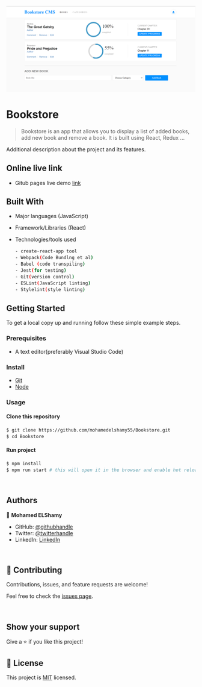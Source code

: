 ![screenshot](https://github.com/mohamedelshamy55/Bookstore/blob/develop/preview.png)

# Bookstore

> Bookstore is an app that allows you to display a list of added books, add new book and remove a book. It is built using React, Redux ...

Additional description about the project and its features.

## Online live link

- Gitub pages live demo [link](https://mohamedelshamy55.github.io/Bookstore/)

## Built With

- Major languages (JavaScript)
- Framework/Libraries (React)
- Technologies/tools used 
  
  ``` bash
  - create-react-app tool
  - Webpack(Code Bundlng et al)
  - Babel (code transpiling)
  - Jest(for testing)
  - Git(version control)
  - ESLint(JavaScript linting)
  - Stylelint(style linting)

  ```


## Getting Started

To get a local copy up and running follow these simple example steps.

### Prerequisites
 - A text editor(preferably Visual Studio Code)
### Install
  -  [Git](https://git-scm.com/downloads)
  -  [Node](https://nodejs.org/en/download/)
### Usage
#### Clone this repository

```bash
$ git clone https://github.com/mohamedelshamy55/Bookstore.git
$ cd Bookstore
```
#### Run project

```bash
$ npm install
$ npm run start # this will open it in the browser and enable hot reloading
```

  <br>

## Authors

👤 **Mohamed ELShamy**

- GitHub: [@githubhandle](https://github.com/mohamedelshamy55)
- Twitter: [@twitterhandle](https://mobile.twitter.com/moelshamy55)
- LinkedIn: [LinkedIn](https://www.linkedin.com/in/mohamed-elshamy85/)

<br>

## 🤝 Contributing

Contributions, issues, and feature requests are welcome!

Feel free to check the [issues page](https://github.com/mohamedelshamy55/Bookstore/issues).

<br>

## Show your support

Give a ⭐️ if you like this project!

## 📝 License

This project is [MIT](https://opensource.org/licenses/MIT) licensed.
